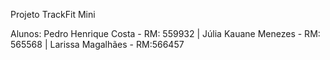 Projeto TrackFit Mini

Alunos: Pedro Henrique Costa - RM: 559932 | Júlia Kauane Menezes - RM: 565568 | Larissa Magalhães - RM:566457
